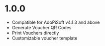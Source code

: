 1.0.0
==========================
* Compatible for AdoPiSoft v4.1.3 and above
* Generate Voucher QR Codes
* Print Vouchers directly
* Customizable voucher template
